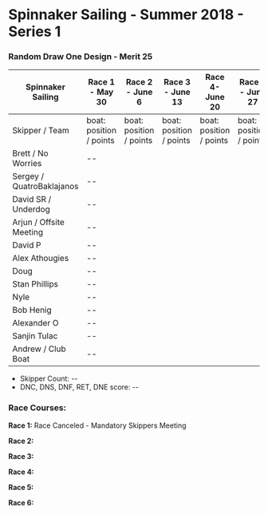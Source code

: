 # Spinnaker Sailing - Summer 2018 - Series 1
### Random Draw One Design - Merit 25

| Spinnaker Sailing | Race 1 - May 30 | Race 2 - June 6 | Race 3 - June 13 | Race 4- June 20 | Race 5 - June 27 | Race 6 - Jul 11 | Series Points | Final Series Points |
| --- | --- | --- | --- | --- | --- | --- | --- | --- |
| Skipper / Team    | boat: position / points | boat: position / points | boat: position / points | boat: position / points | boat: position / points | boat: position / points | | Best 5 Races |
| Brett / No Worries | -- | | | | | | | |
| Sergey / QuatroBaklajanos | -- | | | | | | | |
| David SR / Underdog | -- | | | | | | | |
| Arjun / Offsite Meeting | -- | | | | | | | |
| David P | -- | | | | | | | |
| Alex Athougies | -- | | | | | | | |
| Doug | -- | | | | | | | |
| Stan Phillips | -- | | | | | | | |
| Nyle | -- | | | | | | | |
| Bob Henig | -- | | | | | | | |
| Alexander O | -- | | | | | | | |
| Sanjin Tulac | -- | | | | | | | |
| Andrew / Club Boat | -- | | | | | | | |

* Skipper Count: --
* DNC, DNS, DNF, RET, DNE score: --


### Race Courses:
**Race 1:** Race Canceled - Mandatory Skippers Meeting

**Race 2:** 

**Race 3:** 

**Race 4:** 

**Race 5:** 

**Race 6:** 

